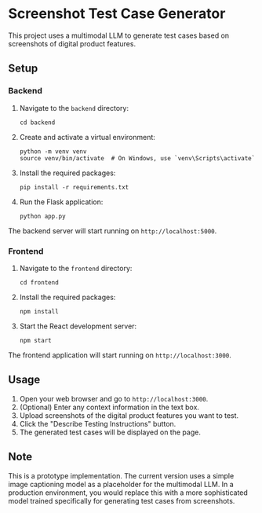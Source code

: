 # Screenshot Test Case Generator

This project uses a multimodal LLM to generate test cases based on screenshots of digital product features.

## Setup

### Backend

1. Navigate to the `backend` directory:
   ```
   cd backend
   ```

2. Create and activate a virtual environment:
   ```
   python -m venv venv
   source venv/bin/activate  # On Windows, use `venv\Scripts\activate`
   ```

3. Install the required packages:
   ```
   pip install -r requirements.txt
   ```

4. Run the Flask application:
   ```
   python app.py
   ```

The backend server will start running on `http://localhost:5000`.

### Frontend

1. Navigate to the `frontend` directory:
   ```
   cd frontend
   ```

2. Install the required packages:
   ```
   npm install
   ```

3. Start the React development server:
   ```
   npm start
   ```

The frontend application will start running on `http://localhost:3000`.

## Usage

1. Open your web browser and go to `http://localhost:3000`.
2. (Optional) Enter any context information in the text box.
3. Upload screenshots of the digital product features you want to test.
4. Click the "Describe Testing Instructions" button.
5. The generated test cases will be displayed on the page.

## Note

This is a prototype implementation. The current version uses a simple image captioning model as a placeholder for the multimodal LLM. In a production environment, you would replace this with a more sophisticated model trained specifically for generating test cases from screenshots.
